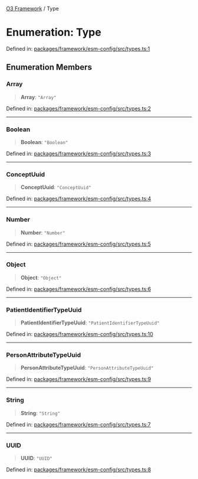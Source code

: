 [O3 Framework](../API.md) / Type

# Enumeration: Type

Defined in: [packages/framework/esm-config/src/types.ts:1](https://github.com/its-kios09/openmrs-esm-core/blob/main/packages/framework/esm-config/src/types.ts#L1)

## Enumeration Members

### Array

> **Array**: `"Array"`

Defined in: [packages/framework/esm-config/src/types.ts:2](https://github.com/its-kios09/openmrs-esm-core/blob/main/packages/framework/esm-config/src/types.ts#L2)

***

### Boolean

> **Boolean**: `"Boolean"`

Defined in: [packages/framework/esm-config/src/types.ts:3](https://github.com/its-kios09/openmrs-esm-core/blob/main/packages/framework/esm-config/src/types.ts#L3)

***

### ConceptUuid

> **ConceptUuid**: `"ConceptUuid"`

Defined in: [packages/framework/esm-config/src/types.ts:4](https://github.com/its-kios09/openmrs-esm-core/blob/main/packages/framework/esm-config/src/types.ts#L4)

***

### Number

> **Number**: `"Number"`

Defined in: [packages/framework/esm-config/src/types.ts:5](https://github.com/its-kios09/openmrs-esm-core/blob/main/packages/framework/esm-config/src/types.ts#L5)

***

### Object

> **Object**: `"Object"`

Defined in: [packages/framework/esm-config/src/types.ts:6](https://github.com/its-kios09/openmrs-esm-core/blob/main/packages/framework/esm-config/src/types.ts#L6)

***

### PatientIdentifierTypeUuid

> **PatientIdentifierTypeUuid**: `"PatientIdentifierTypeUuid"`

Defined in: [packages/framework/esm-config/src/types.ts:10](https://github.com/its-kios09/openmrs-esm-core/blob/main/packages/framework/esm-config/src/types.ts#L10)

***

### PersonAttributeTypeUuid

> **PersonAttributeTypeUuid**: `"PersonAttributeTypeUuid"`

Defined in: [packages/framework/esm-config/src/types.ts:9](https://github.com/its-kios09/openmrs-esm-core/blob/main/packages/framework/esm-config/src/types.ts#L9)

***

### String

> **String**: `"String"`

Defined in: [packages/framework/esm-config/src/types.ts:7](https://github.com/its-kios09/openmrs-esm-core/blob/main/packages/framework/esm-config/src/types.ts#L7)

***

### UUID

> **UUID**: `"UUID"`

Defined in: [packages/framework/esm-config/src/types.ts:8](https://github.com/its-kios09/openmrs-esm-core/blob/main/packages/framework/esm-config/src/types.ts#L8)
